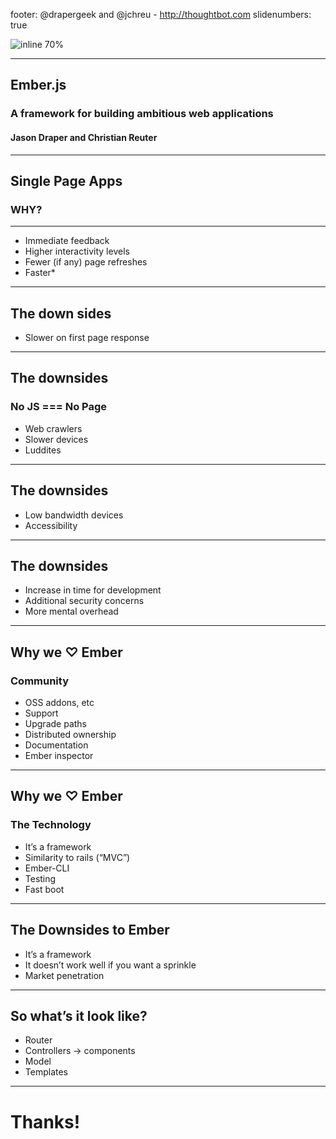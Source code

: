 footer: @drapergeek and @jchreu - http://thoughtbot.com
slidenumbers: true

![inline 70%](https://photos-2.dropbox.com/t/2/AABodda2P8GBnrqvpj-9MRuUM40wnyscLg7kidUcjiWxdw/12/7641/png/32x32/3/1458943200/0/2/horizontal_default.png/EOSeHxjK6M3iBCAHKAc/0inRZmvQFoqqpro7odp-AAjdhw54_N7Gm_yVeq-yQhA?size_mode=3&size=2048x1536)

---

## Ember.js
### A framework for building **ambitious** web applications
#### Jason Draper and Christian Reuter

---

## Single Page Apps

### WHY?

---

* Immediate feedback
* Higher interactivity levels
* Fewer (if any) page refreshes
* Faster*

---

## The down sides

* Slower on first page response

---

## The downsides

### No JS === No Page

* Web crawlers
* Slower devices
* Luddites

---

## The downsides
* Low bandwidth devices
* Accessibility

---

## The downsides
* Increase in time for development
* Additional security concerns
* More mental overhead

---

##  Why we ♡ Ember
### Community

* OSS addons, etc
* Support
* Upgrade paths
* Distributed ownership
* Documentation
* Ember inspector

---

##  Why we ♡ Ember

### The Technology

* It’s a framework
* Similarity to rails (“MVC”)
* Ember-CLI
* Testing
* Fast boot

---

## The Downsides to Ember
* It’s a framework
* It doesn’t work well if you want a sprinkle
* Market penetration

---

## So what’s it look like?
* Router
* Controllers -> components
* Model
* Templates

---

# Thanks!
